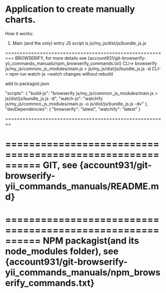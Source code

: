 # Application to create manually charts.

How it works:
1. Main (and the only) entry JS script is js/my_js/dist/js/bundle_js.js






=========================================================
BROWSERIFY, for more details see {account931/git-browserify-yii_commands_manuals/npm_browserify_commands.txt}
CLI-> browserify js/my_js/common_js_modules/main.js > js/my_js/dist/js/bundle_js.js -d
CLI-> npm run watch-js    =watch changes without rebuild
                                         
add to packagist.json

 "scripts": {
    "build-js": "browserify js/my_js/common_js_modules/main.js > js/dist/js/bundle_js.js -d",
    "watch-js": "watchify js/my_js/common_js_modules/main.js -o js/dist/js/bundle_js.js -dv"
  },
 "devDependencies": {
    "browserify": "latest",
    "watchify": "latest"
  }

========================================================




















==========================================================
GIT, see {account931/git-browserify-yii_commands_manuals/README.md}
==========================================================

==========================================================
NPM packagist(and its node_modules folder), see {account931/git-browserify-yii_commands_manuals/npm_browserify_commands.txt}
==========================================================



